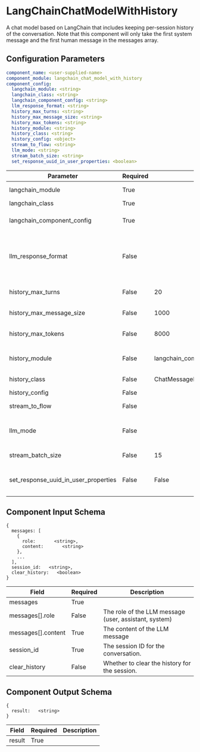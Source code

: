 # LangChainChatModelWithHistory

A chat model based on LangChain that includes keeping per-session history of the conversation. Note that this component will only take the first system message and the first human message in the messages array.

## Configuration Parameters

```yaml
component_name: <user-supplied-name>
component_module: langchain_chat_model_with_history
component_config:
  langchain_module: <string>
  langchain_class: <string>
  langchain_component_config: <string>
  llm_response_format: <string>
  history_max_turns: <string>
  history_max_message_size: <string>
  history_max_tokens: <string>
  history_module: <string>
  history_class: <string>
  history_config: <object>
  stream_to_flow: <string>
  llm_mode: <string>
  stream_batch_size: <string>
  set_response_uuid_in_user_properties: <boolean>
```

| Parameter | Required | Default | Description |
| --- | --- | --- | --- |
| langchain_module | True |  | The chat model module - e.g. 'langchain_openai.chat_models' |
| langchain_class | True |  | The chat model class to use - e.g. ChatOpenAI |
| langchain_component_config | True |  | Model specific configuration for the chat model. See documentation for valid parameter names. |
| llm_response_format | False |  | The response format for this LLM request. This can be 'json', 'yaml', or 'text'. If set to 'json' or 'yaml', the response will be parsed by the appropriate parser and the fields will be available in the response object. If set to 'text', the response will be returned as a string. |
| history_max_turns | False | 20 | The maximum number of turns to keep in the history. If not set, the history will be limited to 20 turns. |
| history_max_message_size | False | 1000 | The maximum amount of characters to keep in a single message in the history.  |
| history_max_tokens | False | 8000 | The maximum number of tokens to keep in the history. If not set, the history will be limited to 8000 tokens. |
| history_module | False | langchain_community.chat_message_histories | The module that contains the history class. Default: 'langchain_community.chat_message_histories' |
| history_class | False | ChatMessageHistory | The class to use for the history. Default: 'ChatMessageHistory' |
| history_config | False |  | The configuration for the history class. |
| stream_to_flow | False |  | Name the flow to stream the output to - this must be configured for llm_mode='stream'. |
| llm_mode | False |  | The mode for streaming results: 'sync' or 'stream'. 'stream' will just stream the results to the named flow. 'none' will wait for the full response. |
| stream_batch_size | False | 15 | The minimum number of words in a single streaming result. Default: 15. |
| set_response_uuid_in_user_properties | False | False | Whether to set the response_uuid in the user_properties of the input_message. This will allow other components to correlate streaming chunks with the full response. |


## Component Input Schema

```
{
  messages: [
    {
      role:       <string>,
      content:       <string>
    },
    ...
  ],
  session_id:   <string>,
  clear_history:   <boolean>
}
```
| Field | Required | Description |
| --- | --- | --- |
| messages | True |  |
| messages[].role | False | The role of the LLM message (user, assistant, system) |
| messages[].content | True | The content of the LLM message |
| session_id | True | The session ID for the conversation. |
| clear_history | False | Whether to clear the history for the session. |


## Component Output Schema

```
{
  result:   <string>
}
```
| Field | Required | Description |
| --- | --- | --- |
| result | True |  |
